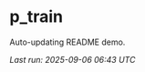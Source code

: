 # p_train

Auto-updating README demo.

<!--START_SECTION:status-->
_Last run: 2025-09-06 06:43 UTC_
<!--END_SECTION:status-->



























































































































































































































































































































































